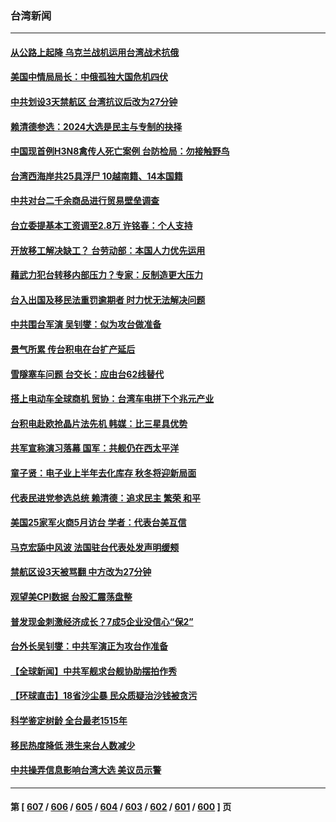 ### 台湾新闻
---
#### [从公路上起降 乌克兰战机运用台湾战术抗俄](../../pages/ncid1349361/n13971637.md) 
#### [美国中情局局长：中俄孤独大国危机四伏](../../pages/ncid1349361/n13971460.md) 
#### [中共划设3天禁航区 台湾抗议后改为27分钟](../../pages/ncid1349361/n13971393.md) 
#### [赖清德参选：2024大选是民主与专制的抉择](../../pages/ncid1349361/n13971239.md) 
#### [中国现首例H3N8禽传人死亡案例 台防检局：勿接触野鸟](../../pages/ncid1349361/n13971377.md) 
#### [台湾西海岸共25具浮尸 10越南籍、14本国籍](../../pages/ncid1349361/n13971379.md) 
#### [中共对台二千余商品进行贸易壁垒调查](../../pages/ncid1349361/n13971333.md) 
#### [台立委提基本工资调至2.8万  许铭春：个人支持](../../pages/ncid1349361/n13971360.md) 
#### [开放移工解决缺工？ 台劳动部：本国人力优先运用](../../pages/ncid1349361/n13971358.md) 
#### [藉武力犯台转移内部压力？专家：反制造更大压力](../../pages/ncid1349361/n13971363.md) 
#### [台入出国及移民法重罚逾期者 时力忧无法解决问题](../../pages/ncid1349361/n13971364.md) 
#### [中共围台军演 吴钊燮：似为攻台做准备](../../pages/ncid1349361/n13971366.md) 
#### [景气所累 传台积电在台扩产延后](../../pages/ncid1349361/n13971331.md) 
#### [雪隧塞车问题 台交长：应由台62线替代](../../pages/ncid1349361/n13971367.md) 
#### [搭上电动车全球商机 贸协：台湾车电拼下个兆元产业](../../pages/ncid1349361/n13971327.md) 
#### [台积电赴欧抢晶片法先机 韩媒：比三星具优势](../../pages/ncid1349361/n13971337.md) 
#### [共军宣称演习落幕 国军：共舰仍在西太平洋](../../pages/ncid1349361/n13971324.md) 
#### [童子贤：电子业上半年去化库存 秋冬将迎新局面](../../pages/ncid1349361/n13971348.md) 
#### [代表民进党参选总统 赖清德：追求民主 繁荣 和平](../../pages/ncid1349361/n13971351.md) 
#### [美国25家军火商5月访台 学者：代表台美互信](../../pages/ncid1349361/n13971329.md) 
#### [马克宏舔中风波 法国驻台代表处发声明缓颊](../../pages/ncid1349361/n13971355.md) 
#### [禁航区设3天被骂翻 中方改为27分钟](../../pages/ncid1349361/n13971335.md) 
#### [观望美CPI数据 台股汇震荡盘整](../../pages/ncid1349361/n13971339.md) 
#### [普发现金刺激经济成长？7成5企业没信心“保2”](../../pages/ncid1349361/n13971340.md) 
#### [台外长吴钊燮：中共军演正为攻台作准备](../../pages/ncid1349361/n13971176.md) 
#### [【全球新闻】中共军舰求台舰协助摆拍作秀](../../pages/ncid1349361/n13970693.md) 
#### [【环球直击】18省沙尘暴 民众质疑治沙钱被贪污](../../pages/ncid1349361/n13970577.md) 
#### [科学鉴定树龄 全台最老1515年](../../pages/ncid1349361/n13971263.md) 
#### [移民热度降低 港生来台人数减少](../../pages/ncid1349361/n13971266.md) 
#### [中共操弄信息影响台湾大选 美议员示警](../../pages/ncid1349361/n13970822.md) 

---
#### 第 [ [607](./607.md) / [606](./606.md) / [605](./605.md) / [604](./604.md) / [603](./603.md) / [602](./602.md) / [601](./601.md) / [600](./600.md) ] 页
